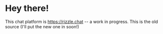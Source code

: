 # Hey there!

This chat platform is https://rizzle.chat -- a work in progress. This is the old source (I'll put the new one in soon!)

